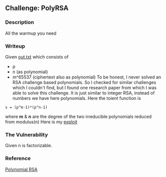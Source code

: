 ## Challenge: PolyRSA

### Description
All the warmup you need 
### Writeup
Given [out.txt](out.txt) which consists of
* p 
* n (as polynomial)
* m^65537 (ciphertext also as polynomial)
To be honest, I never solved an RSA challenge based polynomials. So I checked for similar challenges which I couldn't find, but I found one research paper from which I was able to solve this challenge.
It is just similar to integer RSA, instead of numbers we have here polynomials. Here the toient function is
```
s = (p^m-1)*(p^n-1)
```
where **m** & **n** are the degree of the two irreducible polynomials reduced from modulus(n) 
Here is my [exploit](exploit.sage)
### The Vulnerability
Given n is factorizable.
### Reference
[Polynomial RSA](http://www.diva-portal.se/smash/get/diva2:823505/FULLTEXT01.pdf)
